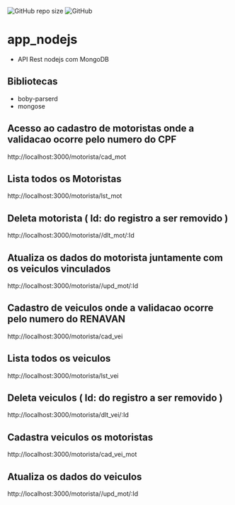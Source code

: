 ![GitHub repo size](https://img.shields.io/github/repo-size/emendesn/app_nodejs)
![GitHub](https://img.shields.io/github/license/emendesn/app_nodejs)
# app_nodejs
  - API Rest nodejs com MongoDB

## Bibliotecas
  - boby-parserd
  - mongose

## Acesso ao cadastro de motoristas onde a validacao ocorre pelo numero do CPF
http://localhost:3000/motorista/cad_mot

## Lista todos os Motoristas
http://localhost:3000/motorista/lst_mot

## Deleta motorista ( Id: do registro a ser removido )
http://localhost:3000/motorista//dlt_mot/:Id

## Atualiza os dados do motorista juntamente com os veiculos vinculados
http://localhost:3000/motorista//upd_mot/:Id

## Cadastro de veiculos onde a validacao ocorre pelo numero do RENAVAN
http://localhost:3000/motorista/cad_vei

## Lista todos os veiculos
http://localhost:3000/motorista/lst_vei

## Deleta veiculos ( Id: do registro a ser removido )
http://localhost:3000/motorista/dlt_vei/:Id

## Cadastra veiculos os motoristas
http://localhost:3000/motorista/cad_vei_mot

## Atualiza os dados do veiculos
http://localhost:3000/motorista//upd_mot/:Id
